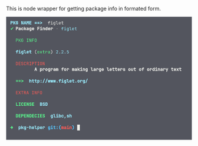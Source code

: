 This is node wrapper for getting package info in formated form.

![Alt text](img/ss0.png?raw=true "Title")
